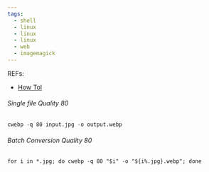 ```yaml
---
tags:
  - shell
  - linux
  - linux
  - linux
  - web
  - imagemagick
---
```

REFs:

- [How Tol](https://www.tutorialspoint.com/how-to-convert-images-to-webp-format-in-linux)

###### Single file Quality 80

```shell
cwebp -q 80 input.jpg -o output.webp
```


###### Batch Conversion Quality 80

```shell
for i in *.jpg; do cwebp -q 80 "$i" -o "${i%.jpg}.webp"; done
```

